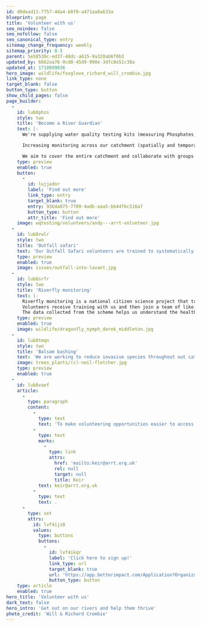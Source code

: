 ```yaml
---
id: d0dead11-7757-4da4-b8f0-a471aa8a633a
blueprint: page
title: 'Volunteer with us'
seo_noindex: false
seo_nofollow: false
seo_canonical_type: entry
sitemap_change_frequency: weekly
sitemap_priority: 0.5
parent: 5e58530c-ed37-48dc-a615-9a320ab6f0b3
updated_by: 6662aa76-9cd8-45d9-990e-3dfc8e51c38a
updated_at: 1718099936
hero_image: wildlife/foxglove_richard_will_crombie.jpg
link_type: none
target_blank: false
button_type: button
show_child_pages: false
page_builder:
  -
    id: lub8phzs
    style: two
    title: 'Become a River Guardian'
    text: |-
      We're supplying water quality testing kits (measuring Phosphates, Turbidity, Total Dissolved Solids and Nitrates) and corresponding training to volunteers to create a continuous water quality testing cooperative.

      Increasing monitoring across our catchment (spatially and temporally), which currently has zero waterbodies achieving the acceptable standard met by the Water Framework Directive (WFD).

      We aim to cover the entire catchment and collaborate with groups and orgs who currently or previously collected water quality and river health data. The 'WSRT Water Quality Survey' looks at river characteristics, ecosystems, wildlife, and pollution alongside chemical readings, to provide a holistic view of river health at every site.
    type: preview
    enabled: true
    button:
      -
        id: lujjadnr
        label: 'Find out more'
        link_type: entry
        target_blank: true
        entry: 9364a075-7789-4adb-aaa5-bb44f6c516a7
        button_type: button
        attr_title: 'Find out more'
    image: wqtesting/volunteers/andy---arrt-volunteer.jpg
  -
    id: lub8rwlr
    style: two
    title: 'Outfall safari'
    text: 'Our Outfall Safari volunteers are trained to systematically survey the entire length of a river to identify and locate misconnected outfalls that are polluting our streams.'
    type: preview
    enabled: true
    image: issues/outfall-into-lavant.jpg
  -
    id: lub8srfr
    style: two
    title: 'Riverfly monitoring'
    text: |-
      Riverfly monitoring is a national citizen science project that trains volunteers to monitor Riverflies (aquatic invertebrates) as an indication of water quality.
      Volunteers receive training with us and then join a team of like-minded individuals to sample a local spot on the river each month.
      The data collected from the scheme helps us understand the health of our rivers, and highlights when there may be a more serious problem to address.
    type: preview
    enabled: true
    image: wildlife/dragonfly_nymph_derek_middleton.jpg
  -
    id: lub8tmqn
    style: two
    title: 'Balsam bashing'
    text: 'We are working to reduce invasive species throughout out catchment. Throughout Spring and Summer, you can join us in bashing Himalayan Balsam.'
    image: trees_plants/(c)-neil-fletcher.jpg
    type: preview
    enabled: true
  -
    id: lub8vaef
    article:
      -
        type: paragraph
        content:
          -
            type: text
            text: 'To make volunteering opportunities easier to access and sign up to, we have set up a new online platform called Better Impact. Better Impact is a simple system that allows people to view and sign up for voluntary sessions and has some extra perks like logging your hours, working towards achievement badges, and connecting with people in your local community. We’ll be using Better Impact for all of our volunteering activities going forward to please register by following the link below. If you need any additional support with online systems and may not have regular access to a computer or smartphone so please contact '
          -
            type: text
            marks:
              -
                type: link
                attrs:
                  href: 'mailto:keir@arrt.org.uk'
                  rel: null
                  target: null
                  title: Keir
            text: keir@arrt.org.uk
          -
            type: text
            text: .
      -
        type: set
        attrs:
          id: lvf4ijz8
          values:
            type: buttons
            buttons:
              -
                id: lvf4ikqr
                label: 'Click here to sign up!'
                link_type: url
                target_blank: true
                url: 'https://app.betterimpact.com/Application?OrganizationGuid=18e71d13-a17c-4f31-8a02-9b1f91f6eb71&ApplicationFormNumber=1'
                button_type: button
    type: article
    enabled: true
hero_title: 'Volunteer with us'
dark_text: false
hero_intro: 'Get out on our rivers and help them thrive'
photo_credit: 'Will & Richard Crombie'
---
```

